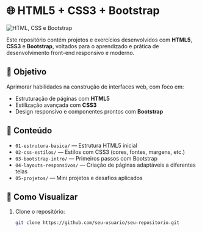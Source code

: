 # 🌐 HTML5 + CSS3 + Bootstrap

![HTML, CSS e Bootstrap](https://www.freecodecamp.org/news/content/images/2021/10/html-css-bootstrap.png)

Este repositório contém projetos e exercícios desenvolvidos com **HTML5**, **CSS3** e **Bootstrap**, voltados para o aprendizado e prática de desenvolvimento front-end responsivo e moderno.

## 🎯 Objetivo

Aprimorar habilidades na construção de interfaces web, com foco em:

- Estruturação de páginas com **HTML5**
- Estilização avançada com **CSS3**
- Design responsivo e componentes prontos com **Bootstrap**

## 📁 Conteúdo

- `01-estrutura-basica/` — Estrutura HTML5 inicial
- `02-css-estilos/` — Estilos com CSS3 (cores, fontes, margens, etc.)
- `03-bootstrap-intro/` — Primeiros passos com Bootstrap
- `04-layouts-responsivos/` — Criação de páginas adaptáveis a diferentes telas
- `05-projetos/` — Mini projetos e desafios aplicados

## 🚀 Como Visualizar

1. Clone o repositório:
   ```bash
   git clone https://github.com/seu-usuario/seu-repositorio.git

